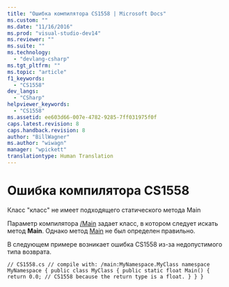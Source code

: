 ```yaml
---
title: "Ошибка компилятора CS1558 | Microsoft Docs"
ms.custom: ""
ms.date: "11/16/2016"
ms.prod: "visual-studio-dev14"
ms.reviewer: ""
ms.suite: ""
ms.technology: 
  - "devlang-csharp"
ms.tgt_pltfrm: ""
ms.topic: "article"
f1_keywords: 
  - "CS1558"
dev_langs: 
  - "CSharp"
helpviewer_keywords: 
  - "CS1558"
ms.assetid: ee603d66-007e-4782-9285-7ff031975f0f
caps.latest.revision: 8
caps.handback.revision: 8
author: "BillWagner"
ms.author: "wiwagn"
manager: "wpickett"
translationtype: Human Translation
---
```

# Ошибка компилятора CS1558
Класс "класс" не имеет подходящего статического метода Main  
  
 Параметр компилятора [\/Main](../../csharp/language-reference/compiler-options/main-compiler-option.md) задает класс, в котором следует искать метод **Main**. Однако метод [Main](../../csharp/programming-guide/main-and-command-args/main-and-command-line-arguments.md) не был определен правильно.  
  
 В следующем примере возникает ошибка CS1558 из\-за недопустимого типа возврата.  
  
```  
// CS1558.cs // compile with: /main:MyNamespace.MyClass namespace MyNamespace { public class MyClass { public static float Main() { return 0.0; // CS1558 because the return type is a float. } } }  
```